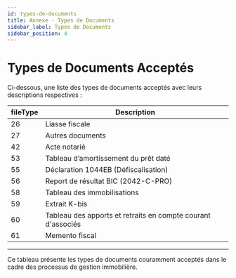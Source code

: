 ```yaml
---
id: types-de-documents
title: Annexe - Types de Documents
sidebar_label: Types de Documents
sidebar_position: 4
---
```


# Types de Documents Acceptés

Ci-dessous, une liste des types de documents acceptés avec leurs descriptions respectives :

| fileType | Description                                                  |
| -------- | ------------------------------------------------------------ |
| 26       | Liasse fiscale                                               |
| 27       | Autres documents                                             |
| 42       | Acte notarié                                                 |
| 53       | Tableau d’amortissement du prêt daté                         |
| 55       | Déclaration 1044EB (Défiscalisation)                         |
| 56       | Report de résultat BIC (2042-C-PRO)                          |
| 58       | Tableau des immobilisations                                  |
| 59       | Extrait K-bis                                                |
| 60       | Tableau des apports et retraits en compte courant d'associés |
| 61       | Memento fiscal                                               |

---

Ce tableau présente les types de documents couramment acceptés dans le cadre des processus de gestion immobilière.
